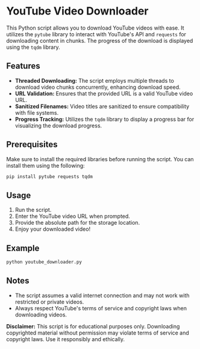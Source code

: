 # YouTube Video Downloader

This Python script allows you to download YouTube videos with ease. It utilizes the `pytube` library to interact with YouTube's API and `requests` for downloading content in chunks. The progress of the download is displayed using the `tqdm` library.

## Features

- **Threaded Downloading:** The script employs multiple threads to download video chunks concurrently, enhancing download speed.
- **URL Validation:** Ensures that the provided URL is a valid YouTube video URL.
- **Sanitized Filenames:** Video titles are sanitized to ensure compatibility with file systems.
- **Progress Tracking:** Utilizes the `tqdm` library to display a progress bar for visualizing the download progress.

## Prerequisites

Make sure to install the required libraries before running the script. You can install them using the following:

```bash
pip install pytube requests tqdm
```

## Usage

1. Run the script.
2. Enter the YouTube video URL when prompted.
3. Provide the absolute path for the storage location.
4. Enjoy your downloaded video!

## Example

```python
python youtube_downloader.py
```

## Notes

- The script assumes a valid internet connection and may not work with restricted or private videos.
- Always respect YouTube's terms of service and copyright laws when downloading videos.

**Disclaimer:** This script is for educational purposes only. Downloading copyrighted material without permission may violate terms of service and copyright laws. Use it responsibly and ethically.
